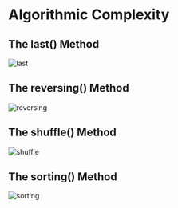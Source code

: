 # Algorithmic Complexity

## The last() Method
![last](https://user-images.githubusercontent.com/44780483/53406017-fc36fc00-39b0-11e9-8fa6-f3e3fffce68d.png)

## The reversing() Method
![reversing](https://user-images.githubusercontent.com/44780483/53406383-be86a300-39b1-11e9-8d27-05dafbb75836.png)

## The shuffle() Method
![shuffle](https://user-images.githubusercontent.com/44780483/53406409-ca726500-39b1-11e9-9f9b-7a0aeb006eb2.png)

## The sorting() Method
![sorting](https://user-images.githubusercontent.com/44780483/53406425-d2caa000-39b1-11e9-8d67-fbbb382691da.png)
